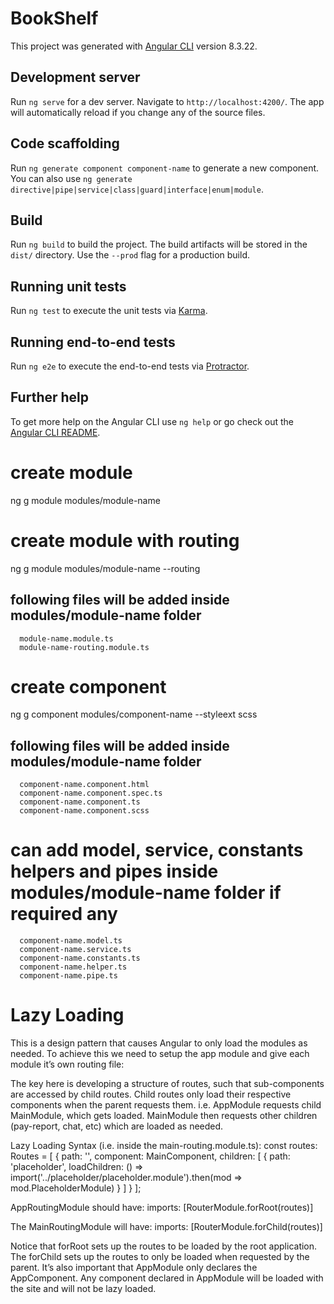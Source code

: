 # BookShelf

This project was generated with [Angular CLI](https://github.com/angular/angular-cli) version 8.3.22.

## Development server

Run `ng serve` for a dev server. Navigate to `http://localhost:4200/`. The app will automatically reload if you change any of the source files.

## Code scaffolding

Run `ng generate component component-name` to generate a new component. You can also use `ng generate directive|pipe|service|class|guard|interface|enum|module`.

## Build

Run `ng build` to build the project. The build artifacts will be stored in the `dist/` directory. Use the `--prod` flag for a production build.

## Running unit tests

Run `ng test` to execute the unit tests via [Karma](https://karma-runner.github.io).

## Running end-to-end tests

Run `ng e2e` to execute the end-to-end tests via [Protractor](http://www.protractortest.org/).

## Further help

To get more help on the Angular CLI use `ng help` or go check out the [Angular CLI README](https://github.com/angular/angular-cli/blob/master/README.md).

# create module

ng g module modules/module-name

# create module with routing

ng g module modules/module-name --routing

## following files will be added inside modules/module-name folder

      module-name.module.ts
      module-name-routing.module.ts

# create component

ng g component modules/component-name --styleext scss

## following files will be added inside modules/module-name folder

      component-name.component.html
      component-name.component.spec.ts
      component-name.component.ts
      component-name.component.scss

# can add model, service, constants helpers and pipes inside modules/module-name folder if required any

      component-name.model.ts
      component-name.service.ts
      component-name.constants.ts
      component-name.helper.ts
      component-name.pipe.ts

# Lazy Loading
This is a design pattern that causes Angular to only load the modules as needed. To achieve this we need to setup the app module and give each module it’s own routing file:

The key here is developing a structure of routes, such that sub-components are accessed by child routes. Child routes only load their respective components when the parent requests them. i.e. AppModule requests child MainModule, which gets loaded. MainModule then requests other children (pay-report, chat, etc) which are loaded as needed.

Lazy Loading Syntax (i.e. inside the main-routing.module.ts):
const routes: Routes = [
  {
    path: '', component: MainComponent,
    children: [
      { path: 'placeholder', loadChildren: () => import('../placeholder/placeholder.module').then(mod => mod.PlaceholderModule) }
    ]
  }
];

AppRoutingModule should have:
	imports: [RouterModule.forRoot(routes)]

The MainRoutingModule will have:
	imports: [RouterModule.forChild(routes)]

Notice that forRoot sets up the routes to be loaded by the root application. The forChild sets up the routes to only be loaded when requested by the parent. It’s also important that AppModule only declares the AppComponent. Any component declared in AppModule will be loaded with the site and will not be lazy loaded.